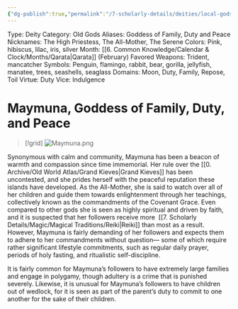 ```yaml
---
{"dg-publish":true,"permalink":"/7-scholarly-details/deities/local-gods/maymuna/"}
---
```



Type: Deity
Category: Old Gods
Aliases: Goddess of Family, Duty and Peace
Nicknames: The High Priestess, The All-Mother, The Serene
Colors: Pink, hibiscus, lilac, iris, silver
Month: [[6. Common Knowledge/Calendar & Clock/Months/Qarata\|Qarata]] (February)
Favored Weapons: Trident, mancatcher
Symbols: Penguin, flamingo, rabbit, bear, gorilla, jellyfish, manatee, trees, seashells, seaglass
Domains: Moon, Duty, Family, Repose, Toil
Virtue: Duty
Vice: Indulgence

# Maymuna, Goddess of Family, Duty, and Peace

>[!grid]
![Maymuna.png](/img/user/x.%20Assets/Attachments/Images/NPC%20Compendium/Maymuna.png)

Synonymous with calm and community, Maymuna has been a beacon of warmth and compassion since time immemorial. Her rule over the [[0. Archive/Old World Atlas/Grand Kieves\|Grand Kieves]] has been uncontested, and she prides herself with the peaceful reputation these islands have developed. As the All-Mother, she is said to watch over all of her children and guide them towards enlightenment through her teachings, collectively known as the commandments of the Covenant Grace. Even compared to other gods she is seen as highly spiritual and driven by faith, and it is suspected that her followers receive more  [[7. Scholarly Details/Magic/Magical Traditions/Reiki\|Reiki]] than most as a result. However, Maymuna is fairly demanding of her followers and expects them to adhere to her commandments without question— some of which require rather significant lifestyle commitments, such as regular daily prayer, periods of holy fasting, and ritualistic self-discipline.

It is fairly common for Maymuna’s followers to have extremely large families and engage in polygamy, though adultery is a crime that is punished severely. Likewise, it is unusual for Maymuna’s followers to have children out of wedlock, for it is seen as part of the parent’s duty to commit to one another for the sake of their children.